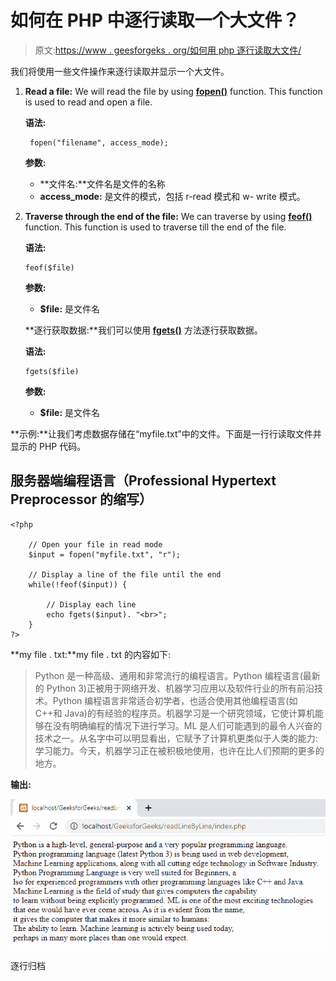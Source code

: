 # 如何在 PHP 中逐行读取一个大文件？

> 原文:[https://www . geesforgeks . org/如何用 php 逐行读取大文件/](https://www.geeksforgeeks.org/how-to-read-a-large-file-line-by-line-in-php/)

我们将使用一些文件操作来逐行读取并显示一个大文件。

1.  **Read a file:** We will read the file by using [**fopen()**](https://www.geeksforgeeks.org/php-fopen-function-open-file-or-url/) function. This function is used to read and open a file.

    **语法:**

    ```
     fopen("filename", access_mode);
    ```

    **参数:**

    *   **文件名:**文件名是文件的名称
    *   **access_mode:** 是文件的模式，包括 r-read 模式和 w- write 模式。
2.  **Traverse through the end of the file:** We can traverse by using [**feof()**](https://www.geeksforgeeks.org/php-feof-function/) function. This function is used to traverse till the end of the file.

    **语法:**

    ```
    feof($file)
    ```

    **参数:**

    *   **$file:** 是文件名

    **逐行获取数据:**我们可以使用 [**fgets()**](https://www.geeksforgeeks.org/php-fgets-function/) 方法逐行获取数据。

    **语法:**

    ```
    fgets($file)
    ```

    **参数:**

    *   **$file:** 是文件名

**示例:**让我们考虑数据存储在“myfile.txt”中的文件。下面是一行行读取文件并显示的 PHP 代码。

## 服务器端编程语言（Professional Hypertext Preprocessor 的缩写）

```
<?php

    // Open your file in read mode
    $input = fopen("myfile.txt", "r");

    // Display a line of the file until the end 
    while(!feof($input)) {

        // Display each line
        echo fgets($input). "<br>";
    }
?>
```

**my file . txt:**my file . txt 的内容如下:

> Python 是一种高级、通用和非常流行的编程语言。Python 编程语言(最新的 Python 3)正被用于网络开发、机器学习应用以及软件行业的所有前沿技术。Python 编程语言非常适合初学者，也适合使用其他编程语言(如 C++和 Java)的有经验的程序员。机器学习是一个研究领域，它使计算机能够在没有明确编程的情况下进行学习。ML 是人们可能遇到的最令人兴奋的技术之一。从名字中可以明显看出，它赋予了计算机更类似于人类的能力:学习能力。今天，机器学习正在被积极地使用，也许在比人们预期的更多的地方。

**输出:**

![](img/800356ca4b8ceb0814a66a469b8501d0.png)

逐行归档